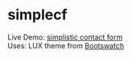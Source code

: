 # simplecf
Live Demo: [simplistic contact form](https://pela647.github.io/simplecf/)<br />
Uses: LUX theme from [Bootswatch](https://bootswatch.com/)

